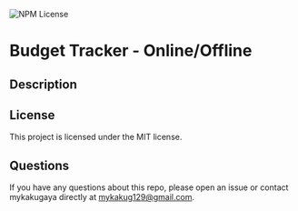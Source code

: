 ![NPM License](https://img.shields.io/static/v1?label=license&message=MIT&color=brightgreen)

# Budget Tracker - Online/Offline


## Description


## License
This project is licensed under the MIT license.

## Questions
If you have any questions about this repo, please open an issue or contact mykakugaya directly at mykakug129@gmail.com.